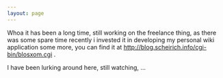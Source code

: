 ```yaml
---
layout: page
---
```





Whoa it has been a long time, still working on the freelance thing, as there was some spare time recently i invested it in developing my personal wiki application some more, you can find it at http://blog.scheirich.info/cgi-bin/blosxom.cgi  . 

I have been lurking around here, still watching,  ...
